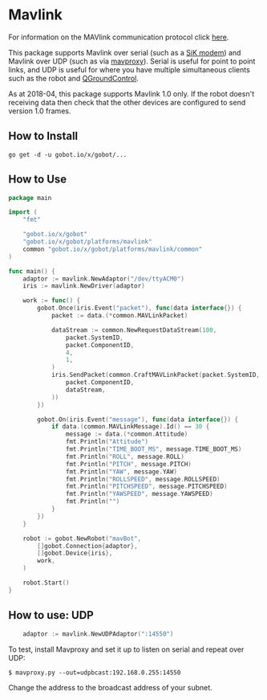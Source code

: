 # Mavlink

For information on the MAVlink communication protocol click [here](http://qgroundcontrol.org/mavlink/start).

This package supports Mavlink over serial (such as a
[SiK modem](http://ardupilot.org/copter/docs/common-sik-telemetry-radio.html))
and Mavlink over UDP (such as via
[mavproxy](https://github.com/ArduPilot/MAVProxy)).  Serial is useful
for point to point links, and UDP is useful for where you have
multiple simultaneous clients such as the robot and
[QGroundControl](http://qgroundcontrol.com/).

As at 2018-04, this package supports Mavlink 1.0 only.  If the robot
doesn't receiving data then check that the other devices are
configured to send version 1.0 frames.

## How to Install

```
go get -d -u gobot.io/x/gobot/...

```

## How to Use

```go
package main

import (
	"fmt"

	"gobot.io/x/gobot"
	"gobot.io/x/gobot/platforms/mavlink"
	common "gobot.io/x/gobot/platforms/mavlink/common"
)

func main() {
	adaptor := mavlink.NewAdaptor("/dev/ttyACM0")
	iris := mavlink.NewDriver(adaptor)

	work := func() {
		gobot.Once(iris.Event("packet"), func(data interface{}) {
			packet := data.(*common.MAVLinkPacket)

			dataStream := common.NewRequestDataStream(100,
				packet.SystemID,
				packet.ComponentID,
				4,
				1,
			)
			iris.SendPacket(common.CraftMAVLinkPacket(packet.SystemID,
				packet.ComponentID,
				dataStream,
			))
		})

		gobot.On(iris.Event("message"), func(data interface{}) {
			if data.(common.MAVLinkMessage).Id() == 30 {
				message := data.(*common.Attitude)
				fmt.Println("Attitude")
				fmt.Println("TIME_BOOT_MS", message.TIME_BOOT_MS)
				fmt.Println("ROLL", message.ROLL)
				fmt.Println("PITCH", message.PITCH)
				fmt.Println("YAW", message.YAW)
				fmt.Println("ROLLSPEED", message.ROLLSPEED)
				fmt.Println("PITCHSPEED", message.PITCHSPEED)
				fmt.Println("YAWSPEED", message.YAWSPEED)
				fmt.Println("")
			}
		})
	}

	robot := gobot.NewRobot("mavBot",
		[]gobot.Connection{adaptor},
		[]gobot.Device{iris},
		work,
	)

	robot.Start()
}
```

## How to use: UDP

``` go
	adaptor := mavlink.NewUDPAdaptor(":14550")
```

To test, install Mavproxy and set it up to listen on serial and repeat
over UDP:

`$ mavproxy.py --out=udpbcast:192.168.0.255:14550`

Change the address to the broadcast address of your subnet.
